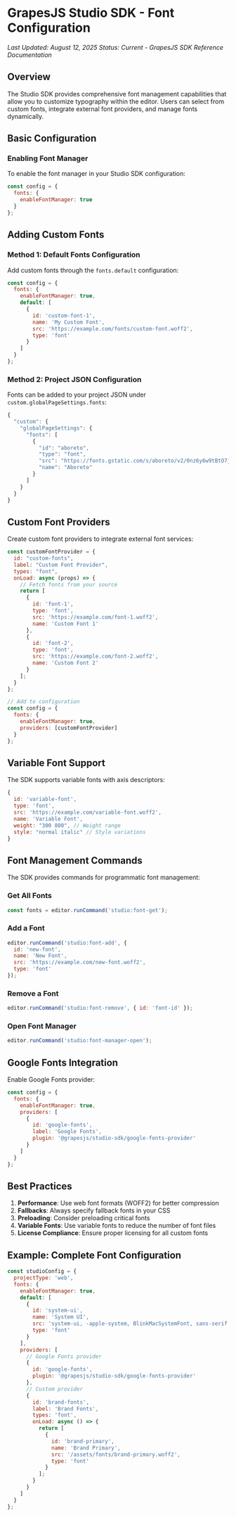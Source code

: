 # GrapesJS Studio SDK - Font Configuration

*Last Updated: August 12, 2025*
*Status: Current - GrapesJS SDK Reference Documentation*

## Overview

The Studio SDK provides comprehensive font management capabilities that allow you to customize typography within the editor. Users can select from custom fonts, integrate external font providers, and manage fonts dynamically.

## Basic Configuration

### Enabling Font Manager

To enable the font manager in your Studio SDK configuration:

```javascript
const config = {
  fonts: {
    enableFontManager: true
  }
};
```

## Adding Custom Fonts

### Method 1: Default Fonts Configuration

Add custom fonts through the `fonts.default` configuration:

```javascript
const config = {
  fonts: {
    enableFontManager: true,
    default: [
      {
        id: 'custom-font-1',
        name: 'My Custom Font',
        src: 'https://example.com/fonts/custom-font.woff2',
        type: 'font'
      }
    ]
  }
};
```

### Method 2: Project JSON Configuration

Fonts can be added to your project JSON under `custom.globalPageSettings.fonts`:

```javascript
{
  "custom": {
    "globalPageSettings": {
      "fonts": [
        {
          "id": "aboreto",
          "type": "font",
          "src": "https://fonts.gstatic.com/s/aboreto/v2/0nz6y6w9tBtO7jgcJsR3zg.woff2",
          "name": "Aboreto"
        }
      ]
    }
  }
}
```

## Custom Font Providers

Create custom font providers to integrate external font services:

```javascript
const customFontProvider = {
  id: "custom-fonts",
  label: "Custom Font Provider",
  types: "font",
  onLoad: async (props) => {
    // Fetch fonts from your source
    return [
      {
        id: 'font-1',
        type: 'font',
        src: 'https://example.com/font-1.woff2',
        name: 'Custom Font 1'
      },
      {
        id: 'font-2',
        type: 'font',
        src: 'https://example.com/font-2.woff2',
        name: 'Custom Font 2'
      }
    ];
  }
};

// Add to configuration
const config = {
  fonts: {
    enableFontManager: true,
    providers: [customFontProvider]
  }
};
```

## Variable Font Support

The SDK supports variable fonts with axis descriptors:

```javascript
{
  id: 'variable-font',
  type: 'font',
  src: 'https://example.com/variable-font.woff2',
  name: 'Variable Font',
  weight: "300 800", // Weight range
  style: "normal italic" // Style variations
}
```

## Font Management Commands

The SDK provides commands for programmatic font management:

### Get All Fonts
```javascript
const fonts = editor.runCommand('studio:font-get');
```

### Add a Font
```javascript
editor.runCommand('studio:font-add', {
  id: 'new-font',
  name: 'New Font',
  src: 'https://example.com/new-font.woff2',
  type: 'font'
});
```

### Remove a Font
```javascript
editor.runCommand('studio:font-remove', { id: 'font-id' });
```

### Open Font Manager
```javascript
editor.runCommand('studio:font-manager-open');
```

## Google Fonts Integration

Enable Google Fonts provider:

```javascript
const config = {
  fonts: {
    enableFontManager: true,
    providers: [
      {
        id: 'google-fonts',
        label: 'Google Fonts',
        plugin: '@grapesjs/studio-sdk/google-fonts-provider'
      }
    ]
  }
};
```

## Best Practices

1. **Performance**: Use web font formats (WOFF2) for better compression
2. **Fallbacks**: Always specify fallback fonts in your CSS
3. **Preloading**: Consider preloading critical fonts
4. **Variable Fonts**: Use variable fonts to reduce the number of font files
5. **License Compliance**: Ensure proper licensing for all custom fonts

## Example: Complete Font Configuration

```javascript
const studioConfig = {
  projectType: 'web',
  fonts: {
    enableFontManager: true,
    default: [
      {
        id: 'system-ui',
        name: 'System UI',
        src: 'system-ui, -apple-system, BlinkMacSystemFont, sans-serif',
        type: 'font'
      }
    ],
    providers: [
      // Google Fonts provider
      {
        id: 'google-fonts',
        plugin: '@grapesjs/studio-sdk/google-fonts-provider'
      },
      // Custom provider
      {
        id: 'brand-fonts',
        label: 'Brand Fonts',
        types: 'font',
        onLoad: async () => {
          return [
            {
              id: 'brand-primary',
              name: 'Brand Primary',
              src: '/assets/fonts/brand-primary.woff2',
              type: 'font'
            }
          ];
        }
      }
    ]
  }
};
```